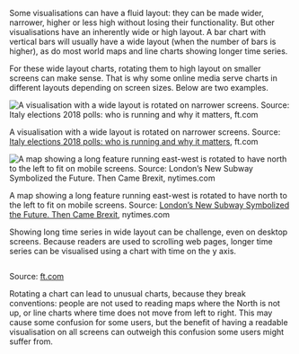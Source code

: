 Some visualisations can have a fluid layout: they can be made wider, narrower, higher or less high without losing their functionality. But other visualisations have an inherently wide or high layout. A bar chart with vertical bars will usually have a wide layout (when the number of bars is higher), as do most world maps and line charts showing longer time series.

For these wide layout charts, rotating them to high layout on smaller screens can make sense. That is why some online media serve charts in different layouts depending on screen sizes. Below are two examples.

![A visualisation with a wide layout is rotated on narrower screens. Source: [Italy elections 2018 polls: who is running and why it matters](https://ig.ft.com/italy-poll-tracker/), ft.com](Responsiveness%20and%20data%20visualisation%20for%20small%20sc%20bfcc7f2b3f63483d9213104e4137aec4/verticalcharts.gif)

A visualisation with a wide layout is rotated on narrower screens. Source: [Italy elections 2018 polls: who is running and why it matters](https://ig.ft.com/italy-poll-tracker/), ft.com

![A map showing a long feature running east-west is rotated to have north to the left to fit on mobile screens. Source: [London’s New Subway Symbolized the Future. Then Came Brexit](https://www.nytimes.com/2017/07/31/world/europe/london-crossrail-uk-brexit.html), nytimes.com](Responsiveness%20and%20data%20visualisation%20for%20small%20sc%20bfcc7f2b3f63483d9213104e4137aec4/northleft_nyt.gif)

A map showing a long feature running east-west is rotated to have north to the left to fit on mobile screens. Source: [London’s New Subway Symbolized the Future. Then Came Brexit](https://www.nytimes.com/2017/07/31/world/europe/london-crossrail-uk-brexit.html), nytimes.com

Showing long time series in wide layout can be challenge, even on desktop screens. Because readers are used to scrolling web pages, longer time series can be visualised using a chart with time on the y axis.

<p class='center'>
<img src='Responsiveness%20and%20data%20visualisation%20for%20small%20sc%20bfcc7f2b3f63483d9213104e4137aec4/ft-dow-jones-vertical-timeline.webp' alt='' class='max-600' />
</p>

Source: [ft.com](https://www.ft.com/content/d734b074-d9a8-11e6-944b-e7eb37a6aa8e)

Rotating a chart can lead to unusual charts, because they break conventions: people are not used to reading maps where the North is not up, or line charts where time does not move from left to right. This may cause some confusion for some users, but the benefit of having a readable visualisation on all screens can outweigh this confusion some users might suffer from.